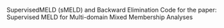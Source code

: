 SupervisedMELD (sMELD) and Backward Elimination 
Code for the paper: Supervised MELD for Multi-domain Mixed Membership Analyses 
